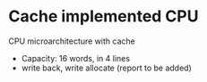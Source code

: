 # Cache implemented CPU

CPU microarchitecture with cache
- Capacity: 16 words, in 4 lines
- write back, write allocate
(report to be added)

